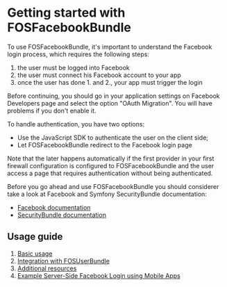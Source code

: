 Getting started with FOSFacebookBundle
====================================


To use FOSFacebookBundle, it's important to understand the Facebook login process, which requires the following steps:

1. the user must be logged into Facebook
2. the user must connect his Facebook account to your app
3. once the user has done 1. and 2., your app must trigger the login

Before continuing, you should go in your application settings on Facebook Developers page and select the option "OAuth Migration". You will have problems if you don't enable it.

To handle authentication, you have two options:

* Use the JavaScript SDK to authenticate the user on the client side;
* Let FOSFacebookBundle redirect to the Facebook login page

Note that the later happens automatically if the first provider in your first
firewall configuration is configured to FOSFacebookBundle and the user access
a page that requires authentication without being authenticated.

Before you go ahead and use FOSFacebookBundle you should considerer take a look at Facebook and Symfony SecurityBundle documentation:

* [Facebook documentation](https://developers.facebook.com/docs/guides/web/)
* [SecurityBundle documentation](http://symfony.com/doc/current/book/security.html)



Usage guide
-----------

1. [Basic usage](1-basic-usage.md)
2. [Integration with FOSUserBundle](2-integration-with-fosuserbundle.md)
3. [Additional resources](3-another-resources.md)
4. [Example Server-Side Facebook Login using Mobile Apps](4-example-server-side-facebook-login-using-mobile-apps.md)
